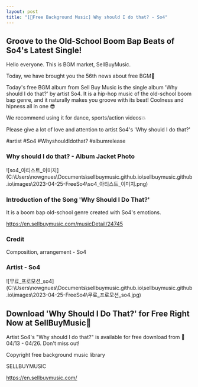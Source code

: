```yaml
---
layout: post
title: "[🎵Free Background Music] Why should I do that? - So4"
---
```

<h2>Groove to the Old-School Boom Bap Beats of So4's Latest Single!</h2>
<p>Hello everyone. This is BGM market, SellBuyMusic.</p>
<p>Today, we have brought you the 56th news about free BGM🙌</p>
<p>Today's free BGM album from Sell Buy Music is the single album 'Why should I do that?' by artist So4. It is a hip-hop music of the old-school boom bap genre, and it naturally makes you groove with its beat! Coolness and hipness all in one 😎</p>
<p>We recommend using it for dance, sports/action videos💥</p>
<p>Please give a lot of love and attention to artist So4's 'Why should I do that?'</p>
<p>#artist #So4 #WhyshouldIdothat? #albumrelease</p>
<h3>Why should I do that? - Album Jacket Photo</h3>
![so4_아티스트_이미지](C:\Users\nowgnues\Documents\sellbuymusic.github.io\sellbuymusic.github.io\images\2023-04-25-FreeSo4\so4_아티스트_이미지.png)
<h3>Introduction of the Song 'Why Should I Do That?'</h3>
<p>It is a boom bap old-school genre created with So4's emotions.</p>
<a href="https://en.sellbuymusic.com/musicDetail/24745">https://en.sellbuymusic.com/musicDetail/24745</a>

<h3>Credit</h3>
<p>Composition, arrangement - So4</p>
<h3>Artist - So4</h3>
![무료_프로모션_so4](C:\Users\nowgnues\Documents\sellbuymusic.github.io\sellbuymusic.github.io\images\2023-04-25-FreeSo4\무료_프로모션_so4.jpg)

<h2>Download 'Why Should I Do That?' for Free Right Now at SellBuyMusic🤎</h2>
<p>Artist So4's "Why should I do that?" is available for free download from 📁 04/13 - 04/26. Don't miss out!</p>
<p>Copyright free background music library</p>
<p>SELLBUYMUSIC</p>
<a href="https://en.sellbuymusic.com/">https://en.sellbuymusic.com/</a>
